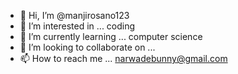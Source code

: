 - 👋 Hi, I’m @manjirosano123
- 👀 I’m interested in ... coding 
- 🌱 I’m currently learning ... computer  science
- 💞️ I’m looking to collaborate on ...
- 📫 How to reach me ... narwadebunny@gmail.com

<!---
manjirosano123/manjirosano123 is a ✨ special ✨ repository because its `README.md` (this file) appears on your GitHub profile.
You can click the Preview link to take a look at your changes.
--->

